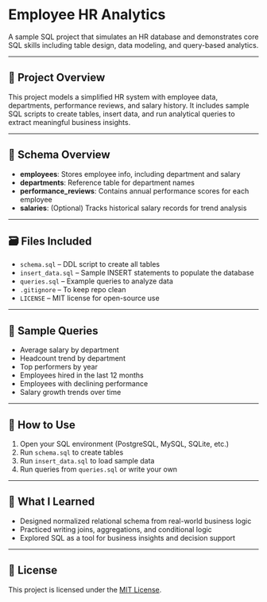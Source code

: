# Employee HR Analytics

A sample SQL project that simulates an HR database and demonstrates core SQL skills including table design, data modeling, and query-based analytics.

---

## 📌 Project Overview

This project models a simplified HR system with employee data, departments, performance reviews, and salary history. It includes sample SQL scripts to create tables, insert data, and run analytical queries to extract meaningful business insights.

---

## 🧱 Schema Overview

- **employees**: Stores employee info, including department and salary
- **departments**: Reference table for department names
- **performance_reviews**: Contains annual performance scores for each employee
- **salaries**: (Optional) Tracks historical salary records for trend analysis


---

## 🗃️ Files Included

- `schema.sql` – DDL script to create all tables
- `insert_data.sql` – Sample INSERT statements to populate the database
- `queries.sql` – Example queries to analyze data
- `.gitignore` – To keep repo clean
- `LICENSE` – MIT license for open-source use

---

## 🧪 Sample Queries

- Average salary by department
- Headcount trend by department
- Top performers by year
- Employees hired in the last 12 months
- Employees with declining performance
- Salary growth trends over time

---

## 🚀 How to Use

1. Open your SQL environment (PostgreSQL, MySQL, SQLite, etc.)
2. Run `schema.sql` to create tables
3. Run `insert_data.sql` to load sample data
4. Run queries from `queries.sql` or write your own

---

## 🧠 What I Learned

- Designed normalized relational schema from real-world business logic
- Practiced writing joins, aggregations, and conditional logic
- Explored SQL as a tool for business insights and decision support

---

## 🤝 License

This project is licensed under the [MIT License](./LICENSE).
